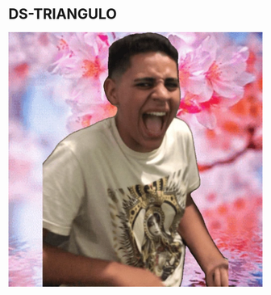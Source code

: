 # DS-TRIANGULO
<img src="https://github.com/NSTrindade/DS-TRIANGULO/blob/main/c0bfe00d-f146-4ae2-aa92-f94d3a77a0e4.webp">
